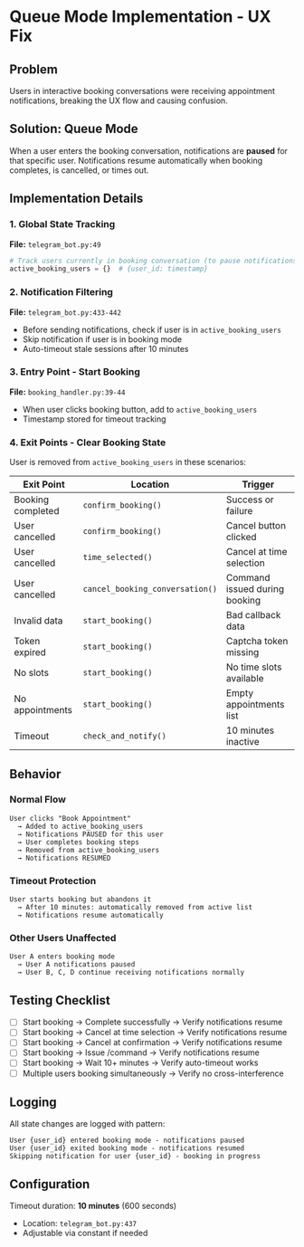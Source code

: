 # Queue Mode Implementation - UX Fix

## Problem
Users in interactive booking conversations were receiving appointment notifications, breaking the UX flow and causing confusion.

## Solution: Queue Mode
When a user enters the booking conversation, notifications are **paused** for that specific user. Notifications resume automatically when booking completes, is cancelled, or times out.

## Implementation Details

### 1. Global State Tracking
**File:** `telegram_bot.py:49`
```python
# Track users currently in booking conversation (to pause notifications)
active_booking_users = {}  # {user_id: timestamp}
```

### 2. Notification Filtering
**File:** `telegram_bot.py:433-442`
- Before sending notifications, check if user is in `active_booking_users`
- Skip notification if user is in booking mode
- Auto-timeout stale sessions after 10 minutes

### 3. Entry Point - Start Booking
**File:** `booking_handler.py:39-44`
- When user clicks booking button, add to `active_booking_users`
- Timestamp stored for timeout tracking

### 4. Exit Points - Clear Booking State
User is removed from `active_booking_users` in these scenarios:

| Exit Point | Location | Trigger |
|------------|----------|---------|
| Booking completed | `confirm_booking()` | Success or failure |
| User cancelled | `confirm_booking()` | Cancel button clicked |
| User cancelled | `time_selected()` | Cancel at time selection |
| User cancelled | `cancel_booking_conversation()` | Command issued during booking |
| Invalid data | `start_booking()` | Bad callback data |
| Token expired | `start_booking()` | Captcha token missing |
| No slots | `start_booking()` | No time slots available |
| No appointments | `start_booking()` | Empty appointments list |
| Timeout | `check_and_notify()` | 10 minutes inactive |

## Behavior

### Normal Flow
```
User clicks "Book Appointment"
  → Added to active_booking_users
  → Notifications PAUSED for this user
  → User completes booking steps
  → Removed from active_booking_users
  → Notifications RESUMED
```

### Timeout Protection
```
User starts booking but abandons it
  → After 10 minutes: automatically removed from active list
  → Notifications resume automatically
```

### Other Users Unaffected
```
User A enters booking mode
  → User A notifications paused
  → User B, C, D continue receiving notifications normally
```

## Testing Checklist

- [ ] Start booking → Complete successfully → Verify notifications resume
- [ ] Start booking → Cancel at time selection → Verify notifications resume
- [ ] Start booking → Cancel at confirmation → Verify notifications resume
- [ ] Start booking → Issue /command → Verify notifications resume
- [ ] Start booking → Wait 10+ minutes → Verify auto-timeout works
- [ ] Multiple users booking simultaneously → Verify no cross-interference

## Logging

All state changes are logged with pattern:
```
User {user_id} entered booking mode - notifications paused
User {user_id} exited booking mode - notifications resumed
Skipping notification for user {user_id} - booking in progress
```

## Configuration

Timeout duration: **10 minutes** (600 seconds)
- Location: `telegram_bot.py:437`
- Adjustable via constant if needed
